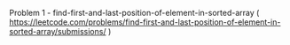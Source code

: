 Problem 1 - find-first-and-last-position-of-element-in-sorted-array ( https://leetcode.com/problems/find-first-and-last-position-of-element-in-sorted-array/submissions/ )